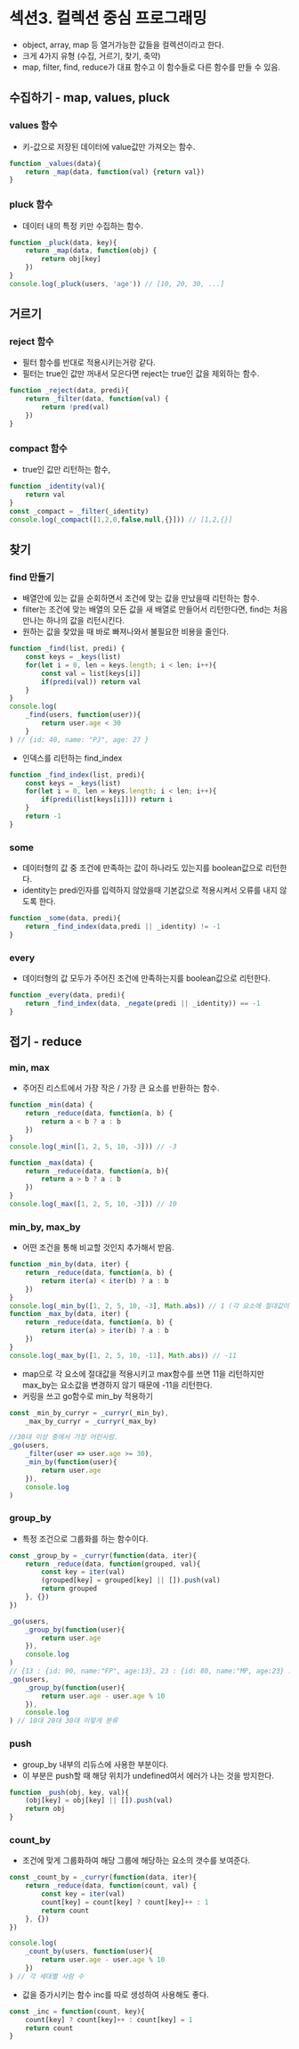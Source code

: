 # 섹션3. 컬렉션 중심 프로그래밍
- object, array, map 등 열거가능한 값들을 컬렉션이라고 한다.
- 크게 4가지 유형 (수집, 거르기, 찾기, 축약)
- map, filter, find, reduce가 대표 함수고 이 함수들로 다른 함수를 만들 수 있음.

## 수집하기 - map, values, pluck

### values 함수
- 키-값으로 저장된 데이터에 value값만 가져오는 함수.
```javascript
function _values(data){
    return _map(data, function(val) {return val})
}
```

### pluck 함수
- 데이터 내의 특정 키만 수집하는 함수.
```javascript
function _pluck(data, key){
    return _map(data, function(obj) {
        return obj[key]
    })
}
console.log(_pluck(users, 'age')) // [10, 20, 30, ...]
```

## 거르기

### reject 함수
- 필터 함수를 반대로 적용시키는거랑 같다.
- 필터는 true인 값만 꺼내서 모은다면 reject는 true인 값을 제외하는 함수.

```javascript 
function _reject(data, predi){
    return _filter(data, function(val) {
        return !pred(val)
    })
}
```

### compact 함수
- true인 값만 리턴하는 함수,
```javascript
function _identity(val){
    return val
}
const _compact = _filter(_identity)
console.log(_compact([1,2,0,false,null,{}])) // [1,2,{}]
```

## 찾기
### find 만들기
- 배열안에 있는 값을 순회하면서 조건에 맞는 값을 만났을때 리턴하는 함수.
- filter는 조건에 맞는 배열의 모든 값을 새 배열로 만들어서 리턴한다면, find는 처음 만나는 하나의 값을 리턴시킨다.
- 원하는 값을 찾았을 때 바로 빠져나와서 불필요한 비용을 줄인다.

```javascript
function _find(list, predi) {
    const keys = _keys(list)
    for(let i = 0, len = keys.length; i < len; i++){
        const val = list[keys[i]]
        if(predi(val)) return val
    }
}
console.log(
    _find(users, function(user)){
        return user.age < 30
    }
) // {id: 40, name: "PJ", age: 27 }
```

- 인덱스를 리턴하는 find_index
```javascript
function _find_index(list, predi){
    const keys = _keys(list)
    for(let i = 0, len = keys.length; i < len; i++){
        if(predi(list[keys[i]])) return i
    }
    return -1
}
```

### some
- 데이터형의 값 중 조건에 만족하는 값이 하나라도 있는지를 boolean값으로 리턴한다.
- identity는 predi인자를 입력하지 않았을때 기본값으로 적용시켜서 오류를 내지 않도록 한다.
```javascript
function _some(data, predi){
    return _find_index(data,predi || _identity) != -1
}
```

### every
- 데이터형의 값 모두가 주어진 조건에 만족하는지를 boolean값으로 리턴한다.

```javascript
function _every(data, predi){
    return _find_index(data, _negate(predi || _identity)) == -1
}
```

## 접기 - reduce

### min, max
- 주어진 리스트에서 가장 작은 / 가장 큰 요소를 반환하는 함수.

```javascript
function _min(data) {
    return _reduce(data, function(a, b) {
        return a < b ? a : b
    })
}
console.log(_min([1, 2, 5, 10, -3])) // -3

function _max(data) {
    return _reduce(data, function(a, b){
        return a > b ? a : b
    })
}
console.log(_max([1, 2, 5, 10, -3])) // 10
```

### min_by, max_by
- 어떤 조건을 통해 비교할 것인지 추가해서 받음.

```javascript
function _min_by(data, iter) {
    return _reduce(data, function(a, b) {
        return iter(a) < iter(b) ? a : b
    })
}
console.log(_min_by([1, 2, 5, 10, -3], Math.abs)) // 1 (각 요소에 절대값이 적용)
function _max_by(data, iter) {
    return _reduce(data, function(a, b) {
        return iter(a) > iter(b) ? a : b
    })
}
console.log(_max_by([1, 2, 5, 10, -11], Math.abs)) // -11
```
- map으로 각 요소에 절대값을 적용시키고 max함수를 쓰면 11을 리턴하지만 max_by는 요소값을 변경하지 않기 때문에 -11을 리턴한다.
- 커링을 쓰고 go함수로 min_by 적용하기
```javascript
const _min_by_curryr = _curryr(_min_by),
    _max_by_curryr = _curryr(_max_by)

//30대 이상 중에서 가장 어린사람.
_go(users,
    _filter(user => user.age >= 30),
    _min_by(function(user){
        return user.age
    }),
    console.log
) 
```

### group_by
- 특정 조건으로 그룹화를 하는 함수이다.
```javascript
const _group_by = _curryr(function(data, iter){
    return _reduce(data, function(grouped, val){
        const key = iter(val)
        (grouped[key] = grouped[key] || []).push(val)
        return grouped
    }, {})
})

_go(users,
    _group_by(function(user){
        return user.age
    }),
    console.log
)
// {13 : {id: 90, name:"FP", age:13}, 23 : {id: 80, name:"MP, age:23} ...} 이런식으로 출력된다.
_go(users,
    _group_by(function(user){
        return user.age - user.age % 10
    }),
    console.log
) // 10대 20대 30대 이렇게 분류
```

### push
- group_by 내부의 리듀스에 사용한 부분이다.
- 이 부분은 push할 때 해당 위치가 undefined여서 에러가 나는 것을 방지한다.
```javascript
function _push(obj, key, val){
    (obj[key] = obj[key] || []).push(val)
    return obj
}
```

### count_by
- 조건에 맞게 그룹화하여 해당 그룹에 해당하는 요소의 갯수를 보여준다.
```javascript
const _count_by = _curryr(function(data, iter){
    return _reduce(data, function(count, val) {
        const key = iter(val)
        count[key] = count[key] ? count[key]++ : 1
        return count
    }, {})
})

console.log(
    _count_by(users, function(user){
        return user.age - user.age % 10
    })
) // 각 세대별 사람 수
```

- 값을 증가시키는 함수 inc를 따로 생성하여 사용해도 좋다.
```javascript
const _inc = function(count, key){
    count[key] ? count[key]++ : count[key] = 1
    return count
}
```